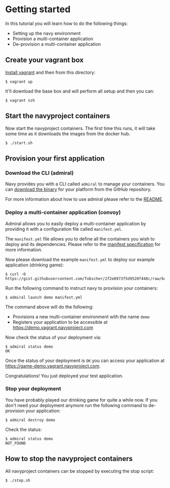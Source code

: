 # Getting started

In this tutorial you will learn how to do the following things:
* Setting up the navy environment
* Provision a multi-container application
* De-provision a multi-container application

## Create your vagrant box

[Install vagrant](https://www.vagrantup.com/) and then from this directory:

```
$ vagrant up
```

It'll download the base box and will perform all setup and then you can:

```
$ vagrant ssh
```

## Start the navyproject containers

Now start the navyproject containers. The first time this runs, it will take some time
as it downloads the images from the docker hub.

```
$ ./start.sh
```

## Provision your first application

### Download the CLI (admiral)

Navy provides you with a CLI called `admiral` to manage your containers. You can
[download the binary](https://github.com/navy-project/admiral/releases) for your platform from the GitHub repository.

For more information about how to use admiral please refer to the [README](https://github.com/navy-project/admiral).

### Deploy a multi-container application (convoy)

Admiral allows you to easily deploy a multi-container application by providing it with
a configuration file called `manifest.yml`.

The `manifest.yml` file allows you to define all the containers you wish to deploy
and its dependencies. Please refer to the [manifest specification](#) for more information.

Now please download the example `manifest.yml` to deploy our example application (drinking game):

```
$ curl -O https://gist.githubusercontent.com/Tobscher/2f2e8973f5d9520f448c/raw/b49b3886f701b9980f6e90d8a6d0bbc29485639a/manifest.yml
```

Run the following command to instruct navy to provision your containers:

```
$ admiral launch demo manifest.yml
```

The command above will do the following:
* Provisions a new multi-container environment with the name `demo`
* Registers your application to be accessible at https://demo.vagrant.navyproject.com

Now check the status of your deployment via:

```
$ admiral status demo
OK
```

Once the status of your deployment is `OK` you can access your application at https://game-demo.vagrant.navyproject.com.

Congratulations! You just deployed your test application.

### Stop your deployment

You have probably played our drinking game for quite a while now. If you don't need
your deployment anymore run the following command to de-provision your application:

```
$ admiral destroy demo
```

Check the status:

```
$ admiral status demo
NOT_FOUND
```

## How to stop the navyproject containers

All navyproject containers can be stopped by executing the stop script:

```
$ ./stop.sh
```
